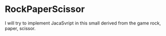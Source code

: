 # RockPaperScissor
I will try to implement JacaSvript in this small derived from the game rock, paper, scissor.
